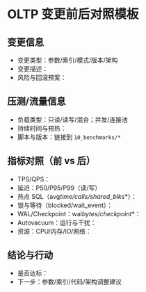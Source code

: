 # OLTP 变更前后对照模板

## 变更信息

- 变更类型：参数/索引/模式/版本/架构
- 变更描述：
- 风险与回滚预案：

## 压测/流量信息

- 负载类型：只读/读写/混合；并发/连接池
- 持续时间与预热：
- 脚本与版本：链接到 `10_benchmarks/*`

## 指标对照（前 vs 后）

- TPS/QPS：
- 延迟：P50/P95/P99（读/写）
- 热点 SQL（avg*time/calls/shared_blks*\*）：
- 锁与等待（blocked/wait_event）：
- WAL/Checkpoint：wal*bytes/checkpoint*\*：
- Autovacuum：运行与干扰：
- 资源：CPU/内存/IO/网络：

## 结论与行动

- 是否达标：
- 下一步：参数/索引/代码/架构调整建议
